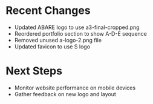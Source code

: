 # Recent Changes
- Updated ABARE logo to use a3-final-cropped.png
- Reordered portfolio section to show A-D-E sequence
- Removed unused a-logo-2.png file
- Updated favicon to use S logo

# Next Steps
- Monitor website performance on mobile devices
- Gather feedback on new logo and layout
